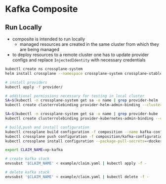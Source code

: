 # Kafka Composite

## Run Locally
- composite is intended to run locally
  - managed resources are created in the same cluster from which they are being managed
- to deploy resources to a remote cluster one has to update provider configs and replace `InjectedIdentity` with necessary credentials 

```bash
kubectl create ns crossplane-system
helm install crossplane --namespace crossplane-system crossplane-stable/crossplane  

# install providers
kubectl apply -f provider/

# additional permissions necessary for testing in local cluster
SA=$(kubectl -n crossplane-system get sa -o name | grep provider-helm | sed -e 's|serviceaccount\/|crossplane-system:|g')
kubectl create clusterrolebinding provider-helm-admin-binding --clusterrole cluster-admin --serviceaccount="${SA}"

SA=$(kubectl -n crossplane-system get sa -o name | grep provider-kube | sed -e 's|serviceaccount\/|crossplane-system:|g')
kubectl create clusterrolebinding provider-kubernetes-admin-binding --clusterrole cluster-admin --serviceaccount="${SA}"

# build,push and install configuration
kubectl crossplane build configuration -f composition --name kafka-configuration
kubectl crossplane push configuration -f composition/kafka-configuration.xpkg 
kubectl crossplane install configuration --package-pull-secrets=<docker-secret> "image.registry.com/.../kafka-composite:v1"

export CLAIM_NAME=xp-kafka

# create kafka stack
envsubst '$CLAIM_NAME' < example/claim.yaml | kubectl apply -f - 

# delete kafka stack
envsubst '$CLAIM_NAME' < example/claim.yaml | kubectl delete -f - 
```